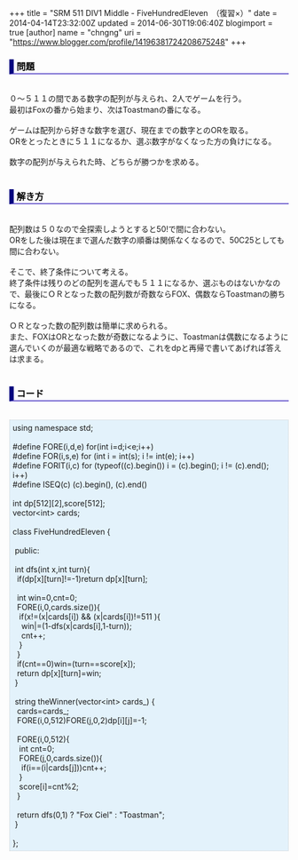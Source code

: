 +++
title = "SRM 511 DIV1 Middle - FiveHundredEleven　（復習×）"
date = 2014-04-14T23:32:00Z
updated = 2014-06-30T19:06:40Z
blogimport = true 
[author]
	name = "chngng"
	uri = "https://www.blogger.com/profile/14196381724208675248"
+++

<div dir="ltr" style="text-align: left;" trbidi="on"><h3 style="border-bottom: 2px solid slateblue; border-left: 8px solid navy; color: black; padding: 0px 0px 1px 5px;">問題 </h3><br />０～５１１の間である数字の配列が与えられ、2人でゲームを行う。<br />最初はFoxの番から始まり、次はToastmanの番になる。<br /><br />ゲームは配列から好きな数字を選び、現在までの数字とのORを取る。<br />ORをとったときに５１１になるか、選ぶ数字がなくなった方の負けになる。<br /><br />数字の配列が与えられた時、どちらが勝つかを求める。<br /><br /><h3 style="border-bottom: 2px solid slateblue; border-left: 8px solid navy; color: black; padding: 0px 0px 1px 5px;">解き方 </h3><br />配列数は５０なので全探索しようとすると50!で間に合わない。<br />ORをした後は現在まで選んだ数字の順番は関係なくなるので、50C25としても間に合わない。<br /><br />そこで、終了条件について考える。<br />終了条件は残りのどの配列を選んでも５１１になるか、選ぶものはないかなので、最後にＯＲとなった数の配列数が奇数ならFOX、偶数ならToastmanの勝ちになる。<br /><br />ＯＲとなった数の配列数は簡単に求められる。<br />また、FOXはORとなった数が奇数になるように、Toastmanは偶数になるように選んでいくのが最適な戦略であるので、これをdpと再帰で書いてあげれば答えは求まる。<br /><br /><h3 style="border-bottom: 2px solid slateblue; border-left: 8px solid navy; color: black; padding: 0px 0px 1px 5px;">コード </h3><br /><div style="background-color: #e3f2fb; border: 1px dotted #CCCCCC; padding: 5px;">using namespace std;<br /><br />#define FORE(i,d,e) for(int i=d;i&lt;e;i++)<br />#define FOR(i,s,e) for (int i = int(s); i != int(e); i++)<br />#define FORIT(i,c) for (typeof((c).begin()) i = (c).begin(); i != (c).end(); i++)<br />#define ISEQ(c) (c).begin(), (c).end()<br /><br />int dp[512][2],score[512];<br />vector&lt;int&gt; cards;<br /><br />class FiveHundredEleven {<br /><br /><span class="Apple-tab-span" style="white-space: pre;"> </span>public:<br /><br /><span class="Apple-tab-span" style="white-space: pre;"> </span>int dfs(int x,int turn){<br /><span class="Apple-tab-span" style="white-space: pre;">  </span>if(dp[x][turn]!=-1)return dp[x][turn];<br /><br /><span class="Apple-tab-span" style="white-space: pre;">  </span>int win=0,cnt=0;<br /><span class="Apple-tab-span" style="white-space: pre;">  </span>FORE(i,0,cards.size()){<br /><span class="Apple-tab-span" style="white-space: pre;">   </span>if(x!=(x|cards[i]) &amp;&amp; (x|cards[i])!=511 ){<br /><span class="Apple-tab-span" style="white-space: pre;">    </span>win|=(1-dfs(x|cards[i],1-turn));<br /><span class="Apple-tab-span" style="white-space: pre;">    </span>cnt++;<br /><span class="Apple-tab-span" style="white-space: pre;">   </span>}<br /><span class="Apple-tab-span" style="white-space: pre;">  </span>}<br /><span class="Apple-tab-span" style="white-space: pre;">  </span>if(cnt==0)win=(turn==score[x]);<br /><span class="Apple-tab-span" style="white-space: pre;">  </span>return dp[x][turn]=win;<br /><span class="Apple-tab-span" style="white-space: pre;"> </span>}<br /><br /><span class="Apple-tab-span" style="white-space: pre;"> </span>string theWinner(vector&lt;int&gt; cards_) {<br /><span class="Apple-tab-span" style="white-space: pre;">  </span>cards=cards_;<br /><span class="Apple-tab-span" style="white-space: pre;">  </span>FORE(i,0,512)FORE(j,0,2)dp[i][j]=-1;<br /><br /><span class="Apple-tab-span" style="white-space: pre;">  </span>FORE(i,0,512){<br /><span class="Apple-tab-span" style="white-space: pre;">   </span>int cnt=0;<br /><span class="Apple-tab-span" style="white-space: pre;">   </span>FORE(j,0,cards.size()){<br /><span class="Apple-tab-span" style="white-space: pre;">    </span>if(i==(i|cards[j]))cnt++;<br /><span class="Apple-tab-span" style="white-space: pre;">   </span>}<br /><span class="Apple-tab-span" style="white-space: pre;">   </span>score[i]=cnt%2;<br /><span class="Apple-tab-span" style="white-space: pre;">  </span>}<br /><br /><span class="Apple-tab-span" style="white-space: pre;">  </span>return dfs(0,1) ? "Fox Ciel" : "Toastman";<br /><span class="Apple-tab-span" style="white-space: pre;"> </span>}<br /><br />};</div></div>

